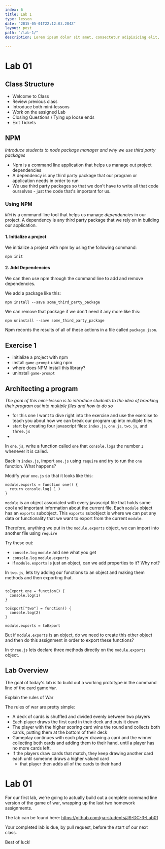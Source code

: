 ```yaml
---
index: 6
title: Lab 1
type: lesson
date: "2015-05-01T22:12:03.284Z"
layout: post
path: "/lab-1/"
description: Lorem ipsum dolor sit amet, consectetur adipisicing elit, sed do eiusmod tempor incididunt ut labore et dolore magna aliqua. Ut enim ad minim veniam, quis nostrud exercitation ullamco laboris nisi ut aliquip ex ea commodo consequat.

---
```


# Lab 01

## Class Structure
- Welcome to Class
- Review previous class
- Introduce both mini-lessons
- Work on the assigned Lab
- Closing Questions / Tying up loose ends
- Exit Tickets


## NPM
*Introduce students to node package manager and why we use third party packages*
- Npm is a command line application that helps us manage out project dependencies
- A dependency is any third party package that our program or application needs in order to run
- We use third party packages so that we don't have to write all that code ourselves - just the code that's important for us.

### Using NPM

`NPM` is a command line tool that helps us manage *dependencies* in our project. A dependency is any third party package that we rely on in building our application.

#### 1. Initialize a project
We initialize a project with npm by using the following command:
```
npm init
```

#### 2. Add Dependencies
We can then use npm through the command line to add and remove dependencies.

We add a package like this:
```
npm install --save some_third_party_package
```

We can remove that package if we don't need it any more like this:
```
npm uninstall --save some_third_party_package
```

Npm records the results of all of these actions in a file called `package.json`.

## Exercise 1
- initialize a project with npm
- install `game-prompt` using npm
- where does NPM install this library?
- uninstall `game-prompt`

## Architecting a program
*The goal of this mini-lesson is to introduce students to the idea of breaking their program out into multiple files and how to do so*
- for this one I want to dive right into the exercise and use the exercise to teach you about how we can break our program up into multiple files.
- start by creating four javascript files: `index.js`, `one.js`, `two.js`, and `three.js`
-

In `one.js`, write a function called `one` that `console.logs` the number `1` whenever it is called.

Back in `index.js`, import `one.js` using `require` and try to run the `one` function. What happens?

Modify your `one.js` so that it looks like this:

```
module.exports = function one() {
  return console.log( 1 )
}
```

`module` is an object associated with every javascript file that holds some cool and important information about the current file. Each `module` object has an `exports` subobject. This `exports` subobject is where we can put any data or functionality that we want to export from the current `module`.

Therefore, anything we put in the `module.exports` object, we can import into another file using `require`

Try these out:
- `console.log` `module` and see what you get
- `console.log` `module.exports`
- if `module.exports` is just an object, can we add properties to it? Why not?

In `two.js`, lets try adding our functions to an object and making them methods and then exporting that.

```var toExport = {}

toExport.one = function() {
  console.log(1)
}

toExport["two"] = function() {
  console.log(2)
}

module.exports = toExport
```

But if `module.exports` is an object, do we need to create this other object and then do this assignment in order to export these functions?

In `three.js` lets declare three methods directly on the `module.exports` object.

## Lab Overview
The goal of today's lab is to build out a working prototype in the command line of the card game `War`.

Explain the rules of War

The rules of war are pretty simple:
- A deck of cards is shuffled and divided evenly between two players
- Each player draws the first card in their deck and puts it down
- The player with the higher scoring card wins the round and collects both cards, putting them at the bottom of their deck
- Gameplay continues with each player drawing a card and the winner collecting both cards and adding them to their hand, until a player has no more cards left.
- If the players draw cards that match, they keep drawing another card each until someone draws a higher valued card
  - that player then adds all of the cards to their hand

# Lab 01
For our first lab, we're going to actually build out a complete command line version of the game of war, wrapping up the last two homework assignments.

The lab can be found here: https://github.com/ga-students/JS-DC-3-Lab01

Your completed lab is due, by pull request, before the start of our next class.

Best of luck!
